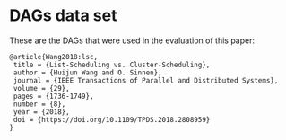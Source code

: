 # DAGs data set
These are the DAGs that were used in the evaluation of this paper:

```
@article{Wang2018:lsc,
 title = {List-Scheduling vs. Cluster-Scheduling},
 author = {Huijun Wang and O. Sinnen},
 journal = {IEEE Transactions of Parallel and Distributed Systems},
 volume = {29},
 pages = {1736-1749},
 number = {8},
 year = {2018},
 doi = {https://doi.org/10.1109/TPDS.2018.2808959}
}
```
